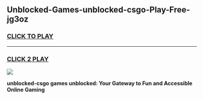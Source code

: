 
## Unblocked-Games-unblocked-csgo-Play-Free-jg3oz
<h3>
<a href="https://premium76.site?title=unblocked-csgo&ref=23A">CLICK TO PLAY</a></h3>
<hr>

<h3>
<a href="https://premium76.site?title=unblocked-csgo&ref=23A">CLICK 2 PLAY</a>
  
</h3>

<a href="https://premium76.site?title=unblocked-csgo&ref=23A"><img src="https://clearcache.store/games.png"></a>


**unblocked-csgo games unblocked: Your Gateway to Fun and Accessible Online Gaming**
